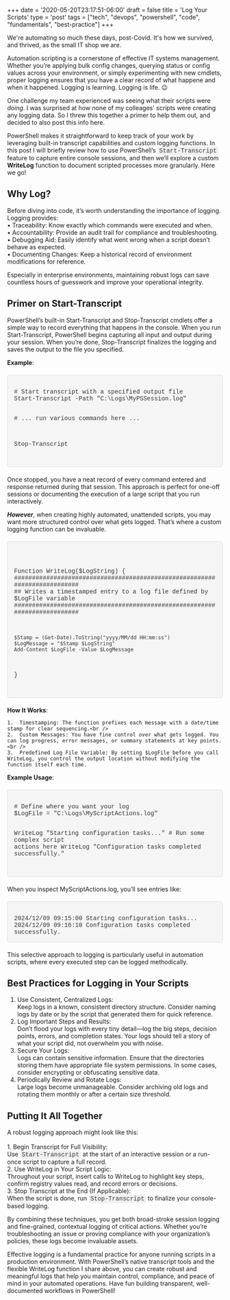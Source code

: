 +++
date = '2020-05-20T23:17:51-06:00'
draft = false
title = 'Log Your Scripts'
type = 'post'
tags = ["tech", "devops", "powershell", "code", "fundamentals", "best-practice"]
+++

<style>
/* Base style for code blocks */
.code-block {
    padding: 15px;                    /* Padding around the code */
    font-family: 'Courier New', Courier, monospace; /* Monospace font */
    white-space: pre-wrap;            /* Preserve whitespace and wrap lines */
    border-radius: 5px;               /* Rounded corners */
    overflow-x: auto;                 /* Horizontal scroll if needed */
    margin: 20px 0;                   /* Vertical spacing */
    /* Default colors (light mode) */
    background-color: #f5f5f5;        /* Light gray background */
    border: 1px solid #ddd;           /* Light border */
    color: #333;                      /* Dark text for readability */
}

/* Style for inline monospace text */
.mono {
    font-family: 'Courier New', Courier, monospace; /* Monospace font */
    background-color: #f0f0f0;        /* Light background to highlight */
    padding: 2px 4px;                  /* Padding around text */
    border-radius: 3px;                /* Rounded corners */
}

/* Dark mode overrides for code blocks */
@media (prefers-color-scheme: dark) {
    .code-block {
        background-color: #2d2d2d;    /* Dark background */
        border: 1px solid #555;        /* Darker border */
        color: #f8f8f2;                /* Light text for readability */
    }

    .mono {
        background-color: #3c3c3c;     /* Darker background for inline code */
        color: #f8f8f2;                /* Light text */
    }
}

/* Optional: Light mode overrides (for explicitness) */
@media (prefers-color-scheme: light) {
    .code-block {
        background-color: #f5f5f5;     /* Light gray background */
        border: 1px solid #ddd;        /* Light border */
        color: #333;                   /* Dark text */
    }

    .mono {
        background-color: #f0f0f0;     /* Light background */
        color: #333;                   /* Dark text */
    }
}
</style>

We're automating so much these days, post-Covid.  It's how we survived, and thrived, as the small IT shop we are. <br />

Automation scripting is a cornerstone of effective IT systems management. Whether you’re applying bulk config changes, querying status or config values across your environment, or simply experimenting with new cmdlets, proper logging ensures that you have a clear record of what happene and when it happened.  Logging is learning.  Logging is life. 😉 <br />

One challenge my team experienced was seeing what their scripts were <i>doing</i>. I was surprised at how none of my colleages' scripts were creating any logging data.  So I threw this together a primer to help them out, and decided to also post this info here. <br />

PowerShell makes it straightforward to keep track of your work by leveraging built-in transcript capabilities and custom logging functions. In this post I will briefly review how to use PowerShell’s <span class="mono">Start-Transcript</span> feature to capture entire console sessions, and then we’ll explore a custom <b>WriteLog</b> function to document scripted processes more granularly. Here we go!<br />

## Why Log?

Before diving into code, it’s worth understanding the importance of logging. Logging provides:<br />
	•	Traceability: Know exactly which commands were executed and when.<br />
	•	Accountability: Provide an audit trail for compliance and troubleshooting.<br />
	•	Debugging Aid: Easily identify what went wrong when a script doesn’t behave as expected.<br />
	•	Documenting Changes: Keep a historical record of environment modifications for reference. <br />

Especially in enterprise environments, maintaining robust logs can save countless hours of guesswork and improve your operational integrity.

## Primer on Start-Transcript

PowerShell’s built-in Start-Transcript and Stop-Transcript cmdlets offer a simple way to record everything that happens in the console. When you run Start-Transcript, PowerShell begins capturing all input and output during your session. When you’re done, Stop-Transcript finalizes the logging and saves the output to the file you specified.<br />

<b>Example</b>: <br />

<div class="code-block">
# Start transcript with a specified output file
Start-Transcript -Path "C:\Logs\MyPSSession.log"

\# ... run various commands here ...

Stop-Transcript
</div>

Once stopped, you have a neat record of every command entered and response returned during that session. This approach is perfect for one-off sessions or documenting the execution of a large script that you run interactively. <br />

___However___, when creating highly automated, unattended scripts, you may want more structured control over what gets logged. That’s where a custom logging function can be invaluable.<br />

<div class="code-block">

Function WriteLog($LogString) {
    ##########################################################################
    ## Writes a timestamped entry to a log file defined by $LogFile variable
    ##########################################################################

    $Stamp = (Get-Date).ToString("yyyy/MM/dd HH:mm:ss")
    $LogMessage = "$Stamp $LogString"
    Add-Content $LogFile -Value $LogMessage
}
</div>

**How It Works**: <br />

	1.	Timestamping: The function prefixes each message with a date/time stamp for clear sequencing.<br />
	2.	Custom Messages: You have fine control over what gets logged. You can log progress, error messages, or summary statements at key points.<br />
	3.	Predefined Log File Variable: By setting $LogFile before you call WriteLog, you control the output location without modifying the function itself each time.

**Example Usage**: <br />

<div class="code-block">
# Define where you want your log
$LogFile = "C:\Logs\MyScriptActions.log"

WriteLog "Starting configuration tasks..."
\# Run some complex script actions here
WriteLog "Configuration tasks completed successfully."
</div>

When you inspect MyScriptActions.log, you’ll see entries like: <br />

<div class="code-block">
2024/12/09 09:15:00 Starting configuration tasks...
2024/12/09 09:16:10 Configuration tasks completed successfully.
</div>

This selective approach to logging is particularly useful in automation scripts, where every executed step can be logged methodically. <br />

## Best Practices for Logging in Your Scripts

1. Use Consistent, Centralized Logs:<br />
Keep logs in a known, consistent directory structure. Consider naming logs by date or by the script that generated them for quick reference.<br />
2. Log Important Steps and Results:<br />
Don’t flood your logs with every tiny detail—log the big steps, decision points, errors, and completion states. Your logs should tell a story of what your script did, not overwhelm you with noise.<br />
3. Secure Your Logs:<br />
Logs can contain sensitive information. Ensure that the directories storing them have appropriate file system permissions. In some cases, consider encrypting or obfuscating sensitive data.<br />
4. Periodically Review and Rotate Logs:<br />
Large logs become unmanageable. Consider archiving old logs and rotating them monthly or after a certain size threshold.<br />

## Putting It All Together

A robust logging approach might look like this:<br /><br />
	1.	Begin Transcript for Full Visibility:<br />
Use <span class="mono">Start-Transcript</span> at the start of an interactive session or a run-once script to capture a full record.<br />
	2.	Use WriteLog in Your Script Logic:<br />
Throughout your script, insert calls to WriteLog to highlight key steps, confirm registry values read, and record errors or decisions.<br />
	3.	Stop Transcript at the End (If Applicable):<br />
When the script is done, run <span class="mono">Stop-Transcript</span> to finalize your console-based logging.<br />

By combining these techniques, you get both broad-stroke session logging and fine-grained, contextual logging of critical actions. Whether you’re troubleshooting an issue or proving compliance with your organization’s policies, these logs become invaluable assets.<br />

Effective logging is a fundamental practice for anyone running scripts in a production environment. With PowerShell’s native transcript tools and the flexible WriteLog function I share above, you can create robust and meaningful logs that help you maintain control, compliance, and peace of mind in your automated operations. Have fun building transparent, well-documented workflows in PowerShell!